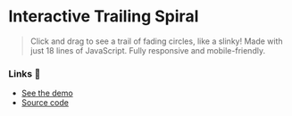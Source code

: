 # Interactive Trailing Spiral

> Click and drag to see a trail of fading circles, like a slinky! Made with just 18 lines of JavaScript. Fully responsive and mobile-friendly.

### Links 🔗
- [See the demo](https://js-interactive-trailing-spiral.vercel.app)
- [Source code](https://github.com/rolandjlevy/js-interactive-trailing-spiral)
